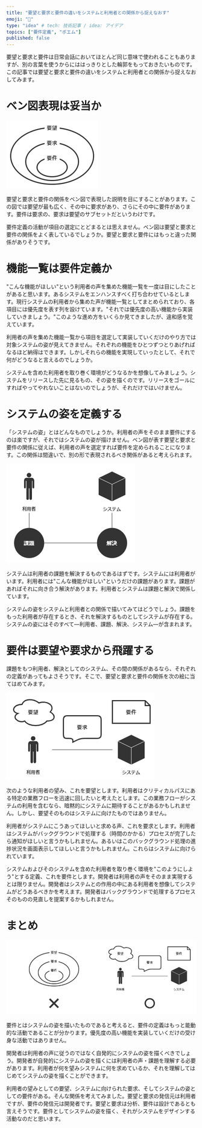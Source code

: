 ```yaml
---
title: "要望と要求と要件の違いをシステムと利用者との関係から捉えなおす"
emoji: "🤔"
type: "idea" # tech: 技術記事 / idea: アイデア
topics: ["要件定義", "ポエム"]
published: false
---
```


要望と要求と要件は日常会話においてほとんど同じ意味で使われることもありますが、別の言葉を使うからにははっきりとした輪郭をもっておきたいものです。この記事では要望と要求と要件の違いをシステムと利用者との関係から捉えなおしてみます。

# ベン図表現は妥当か

![ベン図で表現する関係](/images/requirements-venn-diagram.png)

要望と要求と要件の関係をベン図で表現した説明を目にすることがあります。この図では要望が最も広く、その中に要求があり、さらにその中に要件があります。要件は要求の、要求は要望のサブセットだというわけです。

要件定義の活動が項目の選定にとどまるとは思えません。ベン図は要望と要求と要件の関係をよく表しているでしょうか。要望と要求と要件にはもっと違った関係がありそうです。

# 機能一覧は要件定義か

"こんな機能がほしい"という利用者の声を集めた機能一覧を一度は目にしたことがあると思います。あるシステムをエンハンスすべく打ち合わせているとします。現行システムの利用者から集めた声が機能一覧としてまとめられており、各項目には優先度を表す列を設けています。"それでは優先度の高い機能から実装していきましょう。"このような進め方をいくらか見てきましたが、違和感を覚えています。

利用者の声を集めた機能一覧から項目を選定して実装していくだけのやり方では対象システムの姿が見えてきません。それぞれの機能をひとつずつとりあげればなるほど納得はできます。しかしそれらの機能を実現していったとして、それで何がどうなると言えるのでしょうか。

システムを含めた利用者を取り巻く環境がどうなるかを想像してみましょう。システムをリリースした先に見るもの、その姿を描くのです。リリースをゴールにすればやってやれないことはないのでしょうが、それだけではいけません。

# システムの姿を定義する

「システムの姿」とはどんなものでしょうか。利用者の声をそのまま要件にするのは楽ですが、それではシステムの姿が描けません。ベン図が表す要望と要求と要件の関係に従えば、利用者の声を選定すれば要件を定められることになります。この関係は間違いで、別の形で表現されるべき関係があると考えられます。

![課題と解決](/images/requirements-face-users.png)

システムは利用者の課題を解決するものであるはずです。システムには利用者がいます。利用者には"こんな機能がほしい"というだけの課題があります。課題があればそれに向き合う解決があります。利用者とシステムは課題と解決で関係しています。

システムの姿をシステムと利用者との関係で描いてみてはどうでしょう。課題をもった利用者が存在するとき、それを解決するものとしてシステムが存在する。システムの姿にはそのすべて―利用者、課題、解決、システム―が含まれます。

# 要件は要望や要求から飛躍する

<!-- TODO: ここから -->

課題をもつ利用者、解決としてのシステム、その間の関係があるなら、それぞれの定義があってもよさそうです。そこで、要望と要求と要件の関係を次の絵に当てはめてみます。

![利用者の声とシステムの姿](/images/requirements-from-requests.png)

次のような利用者の望み、これを要望とします。利用者はクリティカルパスにある特定の業務フローを迅速に回したいと考えたとします。この業務フローがシステムの利用を含むなら、暗黙的にシステムに期待することがあるかもしれません。しかし、要望そのものはシステムに向けたものではありません。

利用者がシステムにこうあってほしいと求める声、これを要求とします。利用者はシステムがバックグラウンドで処理する（時間のかかる）プロセスが完了したら通知がほしいと言うかもしれません。あるいはこのバックグラウンド処理の進捗状況を画面表示してほしいと言うかもしれません。これらはシステムに向けられています。

システムおよびそのシステムを含めた利用者を取り巻く環境を"このようにしよう"とする定義、これを要件とします。開発者は利用者の声をそのまま実現するとは限りません。開発者はシステムとの作用の中にある利用者を想像してシステムがどうあるべきかを考えます。開発者はバックグラウンドで処理するプロセスそのものの見直しを提案するかもしれません。

# まとめ

![要望と要求と要件の新しいかたち](/images/requirements-new-design.png)

要件とはシステムの姿を描いたものであると考えると、要件の定義はもっと能動的な活動であることが分かります。優先度の高い機能を実装していくだけの受け身な活動ではありません。

開発者は利用者の声に従うのではなく自発的にシステムの姿を描くべきでしょう。開発者が自発的にシステムの姿を描くには利用者の声・課題を理解する必要があります。利用者が何を望みシステムに何を求めているか、それを理解してはじめてシステムの姿を描くことができます。

利用者の望みとしての要望、システムに向けられた要求、そしてシステムの姿としての要件がある。そんな関係を考えてみました。要望と要求の発信元は利用者ですが、要件の発信元は開発者です。要望と要求は分析、要件は設計であるとも言えそうです。要件としてシステムの姿を描く、それがシステムをデザインする活動なのだと思います。
